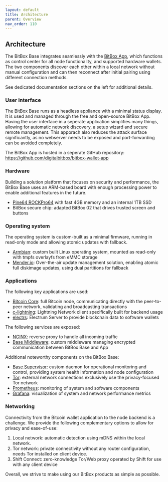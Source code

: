 ```yaml
---
layout: default
title: Architecture
parent: Overview
nav_order: 110
---
```

## Architecture

The BitBox Base integrates seamlessly with the [BitBox App](https://shiftcrypto.ch/app/), which functions as control center for all node functionality, and supported hardware wallets.
The two components discover each other within a local network without manual configuration and can then reconnect after initial pairing using different connection methods.

See dedicated documentation sections on the left for additional details.

### User interface

The BitBox Base runs as a headless appliance with a minimal status display.
It is used and managed through the free and open-source BitBox App.
Having the user interface in a seperate application simplifies many things, allowing for automatic network discovery, a setup wizard and secure remote management.
This apporach also reduces the attack surface significantly, as no webserver needs to be exposed and port-forwarding can be avoided completely.

The BitBox App is hosted in a seperate GitHub repository:
<https://github.com/digitalbitbox/bitbox-wallet-app>

### Hardware

Building a solution platform that focuses on security and performance, the BitBox Base uses an ARM-based board with enough processing power to enable additional features in the future.

* [Pine64 ROCKPro64](https://www.pine64.org/rockpro64/) with fast 4GB memory and an internal 1TB SSD
* BitBox secure chip: adapted BitBox 02 that drives trusted screen and buttons

### Operating system

The operating system is custom-built as a minimal firmware, running in read-only mode and allowing atomic updates with fallback.

* [Armbian](https://www.armbian.com/): custom built Linux operating system, mounted as read-only with tmpfs overlayfs from eMMC storage
* [Mender.io](https://mender.io/): Over-the-air update management solution, enabling atomic full diskimage updates, using dual partitions for fallback

### Applications

The following key applications are used:

* [Bitcoin Core](https://bitcoincore.org/): full Bitcoin node, communicating directly with the peer-to-peer network, validating and broadcasting transactions
* [c-lightning](https://github.com/ElementsProject/lightning/blob/master/README.md): Lightning Network client specifically built for backend usage
* [electrs](https://github.com/romanz/electrs/blob/master/README.md): Electrum Server to provide blockchain data to software wallets

The following services are exposed:

* [NGINX](https://www.nginx.com/): reverse proxy to handle all incoming traffic
* [Base Middleware](https://github.com/digitalbitbox/bitbox-base/tree/master/middleware): custom middleware managing encrypted communication between BitBox Base and App

Additional noteworthy components on the BitBox Base:

* [Base Supervisor](https://github.com/digitalbitbox/bitbox-base/tree/master/tools/bbbsupervisor): custom daemon for operational monitoring and control, providing system health information and node configuration
* [Tor](https://www.torproject.org/): external network connections exclusively use the privacy-focused Tor network
* [Prometheus](https://prometheus.io/): monitoring of system and software components
* [Grafana](https://grafana.com/): visualization of system and network performance metrics

### Networking

Connectivity from the Bitcoin wallet application to the node backend is a challenge. We provide the following complementary options to allow for privacy and ease-of-use:

1. Local network: automatic detection using mDNS within the local network.
2. Tor network: private connectivity without any router configuration, needs Tor installed on client device.  
3. Shift Connect: zero-knowledge Tor/Web proxy operated by Shift for use with any client device

Overall, we strive to make using our BitBox products as simple as possible.
